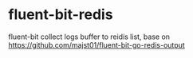 # fluent-bit-redis
fluent-bit collect logs buffer to reidis list, base on https://github.com/majst01/fluent-bit-go-redis-output 
